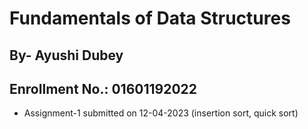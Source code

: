 # Fundamentals of Data Structures
## By- Ayushi Dubey
## Enrollment No.: 01601192022

- Assignment-1 submitted on 12-04-2023 (insertion sort, quick sort) 
